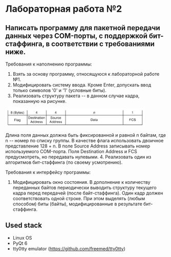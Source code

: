 # Лабораторная работа №2

## Написать программу для пакетной передачи данных через COM-порты, с поддержкой бит-стаффинга, в соответствии с требованиями ниже.

Требования к наполнению программы:
1. Взять за основу программу, относящуюся к лабораторной работе №1.
2. Модифицировать систему ввода. Кроме Enter, допускать ввод только символов '0' и '1' (условные биты).
3. Реализовать структуру пакета -- в данном случае кадра, показанную на рисунке.

![](image.png)

Длина поля данных должна быть фиксированной и равной n байтам, где n -- номер по списку группы. В качестве флага использовать двоичное представление 128 + n. В поле Source Address записывать номер используемого COM-порта. Поля Destination Address и FCS предусмотреть, но передавать нулевыми.
4. Реализовать один из алгоритмов бит-стаффинга (по своему усмотрению).

Требования к интерфейсу программы:
1. Модифицировать окно состояния. В дополнение к количеству переданных байтов периодически выводить структуру текущего кадра перед передачей (после байт-стаффинга). Один кадр должен соответствовать одной строке. При этом выделять (любым способом) биты (байты), модифицированные в результате бит-стаффинга.

## Used stack

- Linux OS
- PyQt 6
- tty0tty emulator (https://github.com/freemed/tty0tty)